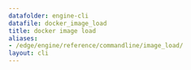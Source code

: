 ```yaml
---
datafolder: engine-cli
datafile: docker_image_load
title: docker image load
aliases:
- /edge/engine/reference/commandline/image_load/
layout: cli
---
```


<!--
This page is automatically generated from Docker's source code. If you want to
suggest a change to the text that appears here, open a ticket or pull request
in the source repository on GitHub:

https://github.com/docker/cli
-->